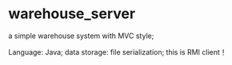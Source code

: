 warehouse_server
================

a simple warehouse system with MVC style;

Language: Java; data storage: file serialization; this is RMI client！

